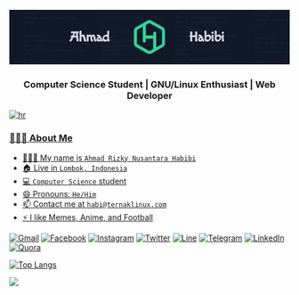[![Habibi's banner](./assets/banner.png)](https://habibi2004.pages.dev/)

<h3 align="center">Computer Science Student <a href="/">|</a> GNU/Linux Enthusiast <a href="/">|</a> Web Developer <a href="/"></h3>

![hr](https://user-images.githubusercontent.com/39755201/159233055-3bd55a37-7284-46ad-b759-5ab0c13b3828.png)

### 👨🏻‍💻 About Me

<ul>
    <li>👨🏻‍💼 My name is <code>Ahmad Rizky Nusantara Habibi</code></li>
    <li>🏠 Live in <code>Lombok, Indonesia</code></li>
    <li>💻 <code>Computer Science</code> student</li>
    <li>😄 Pronouns: <code>He/Him</code></li>
    <li>📫 Contact me at <code>habi@ternaklinux.com</code></li>
    <li>⚡ I like Memes, Anime, and Football</li>
</ul>

[![Gmail](https://img.shields.io/badge/Gmail-D14836?style=for-the-badge&logo=gmail&logoColor=white)](mailto:habi@ternaklinux.com)
[![Facebook](https://img.shields.io/badge/Facebook-%231877F2.svg?style=for-the-badge&logo=Facebook&logoColor=white)](https://www.facebook.com/ahmad.habibi7159)
[![Instagram](https://img.shields.io/badge/-Instagram-%23E4405F.svg?style=for-the-badge&logo=Instagram&logoColor=white)](https://www.instagram.com/ahmadhabibi14_)
[![Twitter](https://img.shields.io/badge/Twitter-%231DA1F2.svg?style=for-the-badge&logo=Twitter&logoColor=white)](https://twitter.com/ahmadh4bibi14)
[![Line](https://img.shields.io/badge/Line-00C300?style=for-the-badge&logo=line&logoColor=white)](https://line.me/ti/p/~ahmadhabibi14_)
[![Telegram](https://img.shields.io/badge/Telegram-DEDEDE?style=for-the-badge&logo=telegram&logoColor=blue)](https://t.me/ahmadhabibi14)
[![LinkedIn](https://img.shields.io/badge/linkedin-%230077B5.svg?style=for-the-badge&logo=linkedin&logoColor=white)](https://www.linkedin.com/in/ahmadhabibi14)
[![Quora](https://img.shields.io/badge/Quora-%23B92B27.svg?style=for-the-badge&logo=Quora&logoColor=white)](https://www.quora.com/profile/Ahmad-Habibi-14-1)

[![Top Langs](https://github-readme-stats.vercel.app/api/top-langs/?username=ahmadhabibi14&layout=donut&langs_count=10&hide_progress=true)](https://github.com/anuraghazra/github-readme-stats)

<img src="https://user-images.githubusercontent.com/73097560/115834477-dbab4500-a447-11eb-908a-139a6edaec5c.gif">
